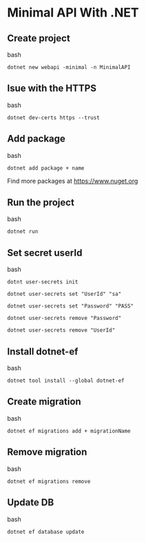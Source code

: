 # Minimal API With .NET

## Create project

bash 
```
dotnet new webapi -minimal -n MinimalAPI
```

## Isue with the HTTPS
bash
```
dotnet dev-certs https --trust
```

## Add package
bash
```
dotnet add package + name
```
Find more packages at https://www.nuget.org

## Run the project
bash
```
dotnet run
```

## Set secret userId
bash
```
dotnt user-secrets init

dotnet user-secrets set "UserId" "sa"

dotnet user-secrets set "Password" "PASS"

dotnet user-secrets remove "Password"

dotnet user-secrets remove "UserId"

```

## Install dotnet-ef
bash 
```
dotnet tool install --global dotnet-ef
```

## Create migration
bash 
``` 
dotnet ef migrations add + migrationName
```

## Remove migration
bash
```
dotnet ef migrations remove
```

## Update DB
bash 
```
dotnet ef database update
```
